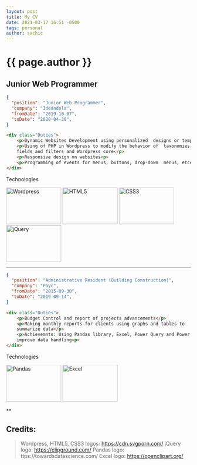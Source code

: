 ```yaml
---
layout: post
title: My CV
date: 2021-03-17 16:51 -0500
tags: personal
author: sachic
---
```


# {{ page.author }} 
## Junior Web Programmer

```json
{
  "position": "Junior Web Programmer",
  "company": "Ideándola",
  "fromDate": "2019-10-07",
  "toDate": "2020-04-30",
}
```

```html
<div class="Duties">
    <p>Dynamic Websites Development using personalized  designs or templates</p>
    <p>Using of PHP in Wordpress to modify the behavior of  taxonomies, hooks, 
    fields and filters and Wordpress core</p>
    <p>Responsive design on websites<p>
    <p>Programming of events for menus, buttons, drop-down  menus, etcetera</p>
</div>                                                                                
```

Technologies

![Wordpress][Wordpress]
![HTML5][HTML5]
![CSS3][CSS3]
![jQuery][jQuery]

[Wordpress]:https://cdn.svgporn.com/logos/wordpress-icon.svg#thumbnail
[HTML5]:https://cdn.svgporn.com/logos/html-5.svg#thumbnail
[CSS3]:https://cdn.svgporn.com/logos/css-3.svg#thumbnail
[jQuery]:https://clipground.com/images/jquery-icon-clipart.jpg#thumbnail

***

```json
{
  "position": "Administrative Resident (Building Construction)",
  "company": "Payc",
  "fromDate": "2015-09-30",
  "toDate": "2019-09-14",
}
```

```html
<div class="Duties">
    <p>Budget Control and report of projects advancements</p>
    <p>Making monthly reports for clients using graphs and tables to 
    summarize data</p>
    <p>Achievemnts: Using Pandas library, Excel, Power Query and Power BI to 
    improve data handling<p>
</div>                                                                                
```

Technologies

![Pandas][Pandas]
![Excel][Excel]

[Pandas]:https://cdn-images-1.medium.com/max/1600/1*93CVLqnQESmvfOhzvYUgQw.png#thumbnail
[Excel]:https://openclipart.org/image/800px/173140#thumbnail

**

## Credits:

> Wordpress, HTML5, CSS3 logos: https://cdn.svgporn.com/
> jQuery logo: https://clipground.com/
> Pandas logo: ttps://towardsdatascience.com/
> Excel logo: https://openclipart.org/

<style>
    img[src*="#thumbnail"] {
        width:150px;
        height:100px;
    }
</style>